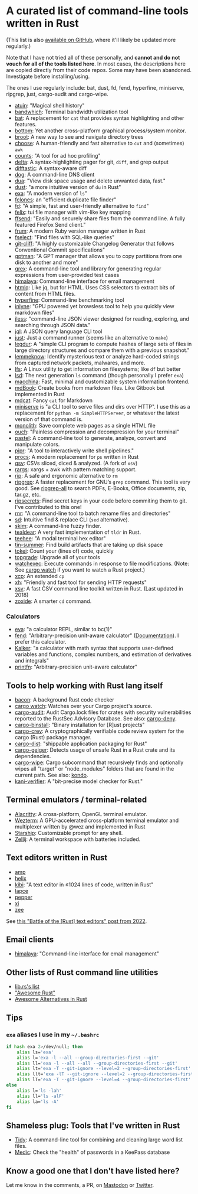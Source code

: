 # A curated list of command-line tools written in Rust

(This list is also [available on GitHub](https://github.com/sts10/rust-command-line-utilities), where it'll likely be updated more regularly.)

Note that I have not tried all of these personally, and **cannot and do not vouch for all of the tools listed here**. In most cases, the descriptions here are copied directly from their code repos. Some may have been abandoned. Investigate before installing/using.

The ones I use regularly include: bat, dust, fd, fend, hyperfine, miniserve, ripgrep, just, cargo-audit and cargo-wipe.

- [atuin](https://github.com/ellie/atuin): "Magical shell history"
- [bandwhich](https://github.com/imsnif/bandwhich): Terminal bandwidth utilization tool 
- [bat](https://github.com/sharkdp/bat): A replacement for `cat` that provides syntax highlighting and other features. 
- [bottom](https://github.com/ClementTsang/bottom): Yet another cross-platform graphical process/system monitor. 
- [broot](https://github.com/Canop/broot): A new way to see and navigate directory trees
- [choose](https://github.com/theryangeary/choose): A human-friendly and fast alternative to `cut` and (sometimes) `awk`
- [counts](https://github.com/nnethercote/counts): "A tool for ad hoc profiling"
- [delta](https://github.com/dandavison/delta): A syntax-highlighting pager for git, `diff`, and grep output 
- [difftastic](https://github.com/Wilfred/difftastic/): A syntax-aware diff  
- [dog](https://github.com/ogham/dog): A command-line DNS client
- [dua](https://github.com/Byron/dua-cli): "View disk space usage and delete unwanted data, fast."
- [dust](https://github.com/bootandy/dust): "a more intuitive version of `du` in Rust"
- [exa](https://the.exa.website/): "A modern version of `ls`"
- [fclones](https://github.com/pkolaczk/fclones): an "efficient duplicate file finder" 
- [fd](https://github.com/sharkdp/fd): "A simple, fast and user-friendly alternative to `find`"
- [felix](https://github.com/kyoheiu/felix): tui file manager with vim-like key mapping 
- [ffsend](https://github.com/timvisee/ffsend): "Easily and securely share files from the command line. A fully featured Firefox Send client."
- [frum](https://github.com/TaKO8Ki/frum): A modern Ruby version manager written in Rust
- [fselect](https://github.com/jhspetersson/fselect): "Find files with SQL-like queries"
- [git-cliff](https://github.com/orhun/git-cliff): "A highly customizable Changelog Generator that follows Conventional Commit specifications"
- [gptman](https://github.com/rust-disk-partition-management/gptman): "A GPT manager that allows you to copy partitions from one disk to another and more"
- [grex](https://github.com/pemistahl/grex): A command-line tool and library for generating regular expressions from user-provided test cases 
- [himalaya](https://github.com/soywod/himalaya): Command-line interface for email management 
- [htmlq](https://github.com/mgdm/htmlq): Like jq, but for HTML. Uses CSS selectors to extract bits of content from HTML files.
- [hyperfine](https://github.com/sharkdp/hyperfine): Command-line benchmarking tool
- [inlyne](https://github.com/trimental/inlyne): "GPU powered yet browsless tool to help you quickly view markdown files"
- [jless](https://github.com/PaulJuliusMartinez/jless): "command-line JSON viewer designed for reading, exploring, and searching through JSON data."
- [jql](https://github.com/yamafaktory/jql): A JSON query language CLI tool
- [just](https://github.com/casey/just): Just a command runner (seems like an alternative to `make`)
- [legdur](https://hg.sr.ht/~cyplo/legdur): A "simple CLI program to compute hashes of large sets of files in large directory structures and compare them with a previous snapshot."
- [lemmeknow](https://github.com/swanandx/lemmeknow): Identify mysterious text or analyze hard-coded strings from captured network packets, malwares, and more.
- [lfs](https://github.com/Canop/lfs): A Linux utility to get information on filesystems; like `df` but better 
- [lsd](https://github.com/Peltoche/lsd): The next generation `ls` command (though personally I prefer `exa`)
- [macchina](https://github.com/macchina-cli/macchina): Fast, minimal and customizable system information frontend.
- [mdBook](https://github.com/rust-lang/mdBook): Create books from markdown files. Like Gitbook but implemented in Rust 
- [mdcat](https://github.com/lunaryorn/mdcat): Fancy `cat` for Markdown
- [miniserve](https://github.com/svenstaro/miniserve) is "a CLI tool to serve files and dirs over HTTP". I use this as a replacement for `python -m SimpleHTTPServer`, or whatever the latest version of that command is.
- [monolith](https://github.com/y2z/monolith): Save complete web pages as a single HTML file 
- [ouch](https://github.com/ouch-org/ouch): "Painless compression and decompression for your terminal"
- [pastel](https://github.com/sharkdp/pastel): A command-line tool to generate, analyze, convert and manipulate colors.
- [pipr](https://github.com/Elkowar/pipr): "A tool to interactively write shell pipelines."
- [procs](https://github.com/dalance/procs): A modern replacement for `ps` written in Rust
- [qsv](https://github.com/jqnatividad/qsv): CSVs sliced, diced & analyzed. (A fork of `xsv`)
- [rargs](https://github.com/lotabout/rargs): xargs + awk with pattern matching support.
- [rip](https://github.com/nivekuil/rip): A safe and ergonomic alternative to `rm`
- [ripgrep](https://github.com/BurntSushi/ripgrep): A faster replacement for GNU’s `grep` command. This tool is very good. See [ripgrep-all](https://github.com/phiresky/ripgrep-all) to search PDFs, E-Books, Office documents, zip, tar.gz, etc. 
- [ripsecrets](https://github.com/sirwart/ripsecrets): Find secret keys in your code before commiting them to git. I've contributed to this one!
- [rnr](https://github.com/ismaelgv/rnr): "A command-line tool to batch rename files and directories"
- [sd](https://github.com/chmln/sd): Intuitive find & replace CLI (`sed` alternative).
- [skim](https://github.com/lotabout/skim): A command-line fuzzy finder.
- [tealdear](https://github.com/dbrgn/tealdeer): A very fast implementation of `tldr` in Rust. 
- [teehee](https://github.com/Gskartwii/teehee): "A modal terminal hex editor"
- [tin-summer](https://github.com/vmchale/tin-summer): Find build artifacts that are taking up disk space 
- [tokei](https://github.com/XAMPPRocky/tokei): Count your (lines of) code, quickly
- [topgrade](https://github.com/topgrade-rs/topgrade): Upgrade all of your tools
- [watchexec](https://github.com/watchexec/watchexec): Execute commands in response to file modifications. (Note: See [cargo watch](https://github.com/watchexec/cargo-watch) if you want to watch a Rust project.)
- [xcp](https://github.com/tarka/xcp): An extended `cp` 
- [xh](https://github.com/ducaale/xh): "Friendly and fast tool for sending HTTP requests" 
- [xsv](https://github.com/BurntSushi/xsv): A fast CSV command line toolkit written in Rust. (Last updated in 2018)
- [zoxide](https://github.com/ajeetdsouza/zoxide): A smarter `cd` command.
### Calculators
- [eva](https://github.com/nerdypepper/eva): "a calculator REPL, similar to bc(1)"
- [fend](https://github.com/printfn/fend): "Arbitrary-precision unit-aware calculator" ([Documentation](https://printfn.github.io/fend/documentation)). I prefer this calculator.
- [Kalker](https://github.com/PaddiM8/kalker): "a calculator with math syntax that supports user-defined variables and functions, complex numbers, and estimation of derivatives and integrals"
- [printfn](https://github.com/printfn/fend): "Arbitrary-precision unit-aware calculator"

## Tools to help working with Rust lang itself
- [bacon](https://github.com/Canop/bacon): A background Rust code checker
- [cargo watch](https://github.com/watchexec/cargo-watch): Watches over your Cargo project's source. 
- [cargo-audit](https://github.com/RustSec/rustsec/tree/main/cargo-audit): Audit Cargo.lock files for crates with security vulnerabilities reported to the RustSec Advisory Database. See also: [cargo-deny](https://github.com/EmbarkStudios/cargo-deny).
- [cargo-binstall](https://github.com/cargo-bins/cargo-binstall): "Binary installation for [R]ust projects"
- [cargo-crev](https://github.com/crev-dev/cargo-crev): A cryptographically verifiable code review system for the cargo (Rust) package manager.
- [cargo-dist](https://github.com/axodotdev/cargo-dist): "shippable application packaging for Rust"
- [cargo-geiger](https://github.com/rust-secure-code/cargo-geiger): Detects usage of unsafe Rust in a Rust crate and its dependencies. 
- [cargo-wipe](https://github.com/mihai-dinculescu/cargo-wipe): Cargo subcommand that recursively finds and optionally wipes all "target" or "node_modules" folders that are found in the current path. See also: [kondo](https://github.com/tbillington/kondo).
- [kani-verifier](https://github.com/model-checking/kani): A "bit-precise model checker for Rust."

## Terminal emulators / terminal-related
- [Alacritty](https://github.com/alacritty/alacritty): A cross-platform, OpenGL terminal emulator. 
- [Wezterm](https://github.com/wez/wezterm): A GPU-accelerated cross-platform terminal emulator and multiplexer written by @wez and implemented in Rust 
- [Starship](https://starship.rs/): Customizable prompt for any shell.
- [Zellij](https://github.com/zellij-org/zellij): A terminal workspace with batteries included.

## Text editors written in Rust
- [amp](https://github.com/jmacdonald/amp)
- [helix](https://github.com/helix-editor/helix)
- [kibi](https://github.com/ilai-deutel/kibi): "A text editor in ≤1024 lines of code, written in Rust"
- [lapce](https://github.com/lapce/lapce)
- [pepper](https://github.com/vamolessa/pepper)
- [xi](https://github.com/xi-editor/xi-editor)
- [zee](https://github.com/zee-editor/zee)

See [this "Battle of the [Rust] text editors" post from 2022](https://matduggan.com/battle-of-the-text-editors/).

## Email clients
- [himalaya](https://github.com/soywod/himalaya): "Command-line interface for email management"

## Other lists of Rust command line utilities

- [lib.rs's list](https://lib.rs/command-line-utilities)
- ["Awesome Rust"](https://github.com/rust-unofficial/awesome-rust)
- [Awesome Alternatives in Rust](https://github.com/TaKO8Ki/awesome-alternatives-in-rust)

## Tips

### `exa` aliases I use in my `~/.bashrc`

```bash
if hash exa 2>/dev/null; then
    alias ls='exa'
    alias l='exa -l --all --group-directories-first --git'
    alias ll='exa -l --all --all --group-directories-first --git'
    alias lt='exa -T --git-ignore --level=2 --group-directories-first'
    alias llt='exa -lT --git-ignore --level=2 --group-directories-first'
    alias lT='exa -T --git-ignore --level=4 --group-directories-first'
else
    alias l='ls -lah'
    alias ll='ls -alF'
    alias la='ls -A'
fi
```

## Shameless plug: Tools that I've written in Rust

- [Tidy](https://github.com/sts10/tidy): A command-line tool for combining and cleaning large word list files.
- [Medic](https://github.com/sts10/medic): Check the "health" of passwords in a KeePass database 

## Know a good one that I don't have listed here?

Let me know in the comments, a PR, on [Mastodon](https://octodon.social/@schlink) or [Twitter](https://twitter.com/sts10/).
